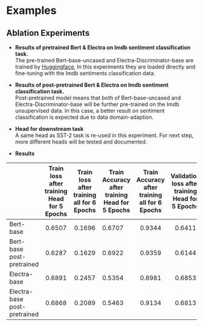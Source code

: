 # Examples

## Ablation Experiments

* __Results of pretrained Bert & Electra on Imdb sentiment classification task.__  
The pre-trained Bert-base-uncased and Electra-Discriminator-base are trained by [Huggingface](https://huggingface.co/), In this experiments they are loaded directly and fine-tuning with the Imdb sentiments classification data.  
* __Results of post-pretrained Bert & Electra on Imdb sentiment classification task.__  
Post-pretrained model means that both of Bert-base-uncased and Electra-Discriminator-base will be further pre-trained on the Imdb unsupervised data. In this case, a better result on sentiment classification is expected due to data domain-adaption.


* __Head for downstream task__  
A same head as SST-2 task is re-used in this experiment. For next step, more different heads will be tested and documented.  

* __Results__  

|       | Train loss after<br>training Head for 5 Epochs     | Train loss after<br>training all for 6 Epochs     | Train Accuracy after<br>training Head for 5 Epochs     | Train Accuracy after<br>training all for 6 Epochs     | Validation loss after<br>training Head for 5 Epochs     | Validation loss after<br>training all for 6 Epochs     | Validation Accuracy after<br>training Head for 5 Epochs     | Validation Accuracy after<br>training all for 6 Epochs (best)     |
| ---------- | :-----------:  | :-----------: | ---------- | :-----------:  | :-----------: | ---------- | :-----------:  | :-----------: |
| Bert-base     | 0.6507     | 0.1696     | 0.6707|  0.9344| 0.6411 | 0.3544 | 0.6887| 0.8734|
| Bert-base post-pretrained     | 0.6287     | 0.1629     | 0.6922 | 0.9359 | 0.6144 | 0.3338 | 0.7001 | 0.8778|
| Electra-base     | 0.6891     | 0.2457     | 0.5354|  0.8981| 0.6853 | 0.2727 | 0.5604| 0.8893|
| Electra-base post-pretrained     | 0.6868     | 0.2089     | 0.5463|  0.9134| 0.6813 | 0.3050 | 0.5771| 0.8941|
